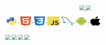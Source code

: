 
<div align="center">
  <a href="https://github.com/mardenmnt">
  <img height="150em" src="https://github-readme-stats.vercel.app/api?username=mardenmnt&show_icons=false&theme=dark&include_all_commits=true&count_private=true"/>
  <img height="150em" src="https://github-readme-stats.vercel.app/api/top-langs/?username=mardenmnt&layout=compact&langs_count=7&theme=dark"/>
</div>
  
<div style="display: inline_block"><br>
    <img align="center" alt="Marden-Python" height="30" width="40" src="https://raw.githubusercontent.com/devicons/devicon/master/icons/python/python-original.svg">
  <img align="center" alt="Marden-HTML" height="30" width="40" src="https://raw.githubusercontent.com/devicons/devicon/master/icons/html5/html5-original.svg">
  <img align="center" alt="Marden-CSS" height="30" width="40" src="https://raw.githubusercontent.com/devicons/devicon/master/icons/css3/css3-original.svg">
  <img align="center" alt="Marden-JavaScript" height="30" width="40" src="https://raw.githubusercontent.com/devicons/devicon/master/icons/javascript/javascript-original.svg">
  <img align="center" alt="Marden-Mysql" height="30" width="40" src="https://raw.githubusercontent.com/devicons/devicon/master/icons/mysql/mysql-original.svg">
  <img align="center" alt="Marden-Android" height="30" width="40" src="https://raw.githubusercontent.com/devicons/devicon/master/icons/android/android-original.svg">
  <img align="center" alt="Marden-Apple" height="30" width="40" src="https://raw.githubusercontent.com/devicons/devicon/master/icons/apple/apple-original.svg">
</div>

  ##
  
<div> 
  <a href="https://instagram.com/marden_mnt" target="_blank"><img src="https://img.shields.io/badge/-Instagram-%23E4405F?style=for-the-badge&logo=instagram&logoColor=white" target="_blank"></a>
  <a href = "mailto:marden.mnt@gmail.com"><img src="https://img.shields.io/badge/-Gmail-%23333?style=for-the-badge&logo=gmail&logoColor=white" target="_blank"></a>
  <a href="https://www.linkedin.com/in/mardenmnt" target="_blank"><img src="https://img.shields.io/badge/-LinkedIn-%230077B5?style=for-the-badge&logo=linkedin&logoColor=white" target="_blank"></a>
  <a href="https://mardenmnt.github.io/" target="_blank"><img src="https://img.shields.io/badge/website-000000?style=for-the-badge&logo=About.me&logoColor=white" target="_blank"></a>

 
</div>
